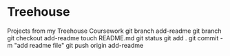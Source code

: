# Treehouse
Projects from my Treehouse Coursework
git branch add-readme
git branch
git checkout add-readme
touch README.md
git status
git add .
git commit -m "add readme file"
git push origin add-readme
